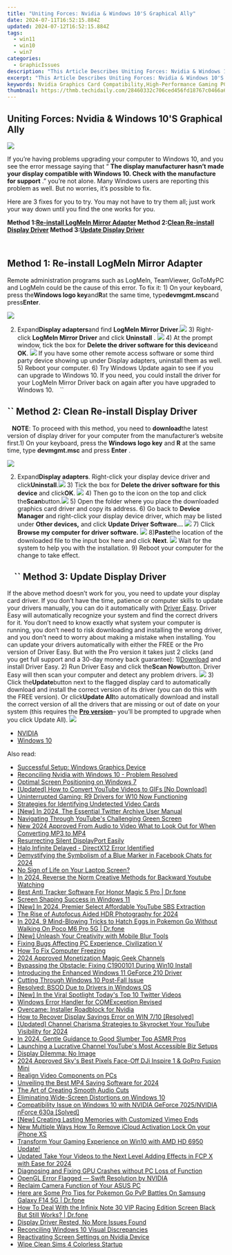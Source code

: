 ```yaml
---
title: "Uniting Forces: Nvidia & Windows 10'S Graphical Ally"
date: 2024-07-11T16:52:15.884Z
updated: 2024-07-12T16:52:15.884Z
tags:
  - win11
  - win10
  - win7
categories:
  - GraphicIssues
description: "This Article Describes Uniting Forces: Nvidia & Windows 10'S Graphical Ally"
excerpt: "This Article Describes Uniting Forces: Nvidia & Windows 10'S Graphical Ally"
keywords: Nvidia Graphics Card Compatibility,High-Performance Gaming PC,Optimized Visual Performance with Windows 10,Nvidia & Windows Integration for Enhanced Graphics,Best GPUs and Operating Systems Partnership,Advanced Display Technology,Excellent Graphical Experience on Windows 10
thumbnail: https://thmb.techidaily.com/28460332c706ced456fd18767c0466a64d105614a00c30d76ebc074f7652f887.jpg
---
```


## Uniting Forces: Nvidia & Windows 10'S Graphical Ally

![](https://images.drivereasy.com/wp-content/uploads/2017/10/img_59daf736e8e19.jpg)

 If you’re having problems upgrading your computer to Windows 10, and you see the error message saying that “ **The display manufacturer hasn’t made your display compatible with Windows 10\. Check with the manufacture for support** .” you’re not alone. Many Windows users are reporting this problem as well. But no worries, it’s possible to fix.

Here are 3 fixes for you to try. You may not have to try them all; just work your way down until you find the one works for you.

 **Method 1:[Re-install LogMeIn Mirror Adapter](#m1) Method 2:[Clean Re-install Display Driver](#m2) Method 3:[Update Display Driver](#m3)**

```` ````

## Method 1: Re-install LogMeIn Mirror Adapter

Remote administration programs such as LogMeIn, TeamViewer, GoToMyPC and LogMeIn could be the cause of this error. To fix it: 1) On your keyboard, press the**Windows logo key**and**R**at the same time, type**devmgmt.msc**and press**Enter**.

![](https://images.drivereasy.com/wp-content/uploads/2017/10/img_59daf96a24dba.png)

2) Expand**Display adapters**and find **LogMeIn Mirror Driver**.![](https://images.drivereasy.com/wp-content/uploads/2016/07/img_5795c85651576.png) 3) Right-click **LogMeIn Mirror Driver** and click **Uninstall** . ![](https://images.drivereasy.com/wp-content/uploads/2016/07/img_5795c8b394548.png) 4) At the prompt window, tick the box for **Delete the driver software for this device**and **OK**. ![](https://images.drivereasy.com/wp-content/uploads/2016/07/img_5795c8e56537f.png) If you have some other remote access software or some third party device showing up under Display adapters, uninstall them as well. 5) Reboot your computer. 6) Try Windows Update again to see if you can upgrade to Windows 10\. If you need, you could install the driver for your LogMeIn Mirror Driver back on again after you have upgraded to Windows 10\. ```` ```` ``

## ``  Method 2: Clean Re-install Display Driver

```` ```` **NOTE**: To proceed with this method, you need to **download**the latest version of display driver for your computer from the manufacturer’s website first.1) On your keyboard, press the **Windows logo key** and **R** at the same time, type **devmgmt.msc** and press **Enter** .

![](https://images.drivereasy.com/wp-content/uploads/2017/10/img_59daf96a24dba.png)

2) Expand**Display adapters**. Right-click your display device driver and click**Uninstall**.![](https://images.drivereasy.com/wp-content/uploads/2016/07/img_5796d58e3edbb.png) 3) Tick the box for **Delete the driver software for this device** and click**OK**. ![](https://images.drivereasy.com/wp-content/uploads/2016/07/img_5796d5f49d3d4.png) 4) Then go to the icon on the top and click the**Scan**button.![](https://images.drivereasy.com/wp-content/uploads/2016/07/img_5796d64350fba.png) 5) Open the folder where you place the downloaded graphics card driver and copy its address. 6) Go back to **Device Manager**  and right-click your display device driver,  which may be listed under **Other devices,** and click **Update Driver Software…** ![](https://images.drivereasy.com/wp-content/uploads/2016/07/img_5796dabe1fa4f.png) 7) Click **Browse my computer for driver software.** ![](https://images.drivereasy.com/wp-content/uploads/2016/07/img_5796dacf00084.png) 8)**Paste**the location of the downloaded file to the input box here and click **Next**. ![](https://images.drivereasy.com/wp-content/uploads/2016/07/img_5796dbeb0cb49.png)  Wait for the system to help you with the installation. 9) Reboot your computer for the change to take effect.

## ```` ```` ``  Method 3: Update Display Driver

If the above method doesn’t work for you, you need to update your display card driver. If you don’t have the time, patience or computer skills to update your drivers manually, you can do it automatically with [Driver Easy](https://tools.techidaily.com/drivereasy/download/). Driver Easy will automatically recognize your system and find the correct drivers for it. You don’t need to know exactly what system your computer is running, you don’t need to risk downloading and installing the wrong driver, and you don’t need to worry about making a mistake when installing. You can update your drivers automatically with either the FREE or the Pro version of Driver Easy. But with the Pro version it takes just 2 clicks (and you get full support and a 30-day money back guarantee): 1)[Download](https://tools.techidaily.com/drivereasy/download/) and install Driver Easy. 2) Run Driver Easy and click the**Scan Now**button. Driver Easy will then scan your computer and detect any problem drivers. ![](https://images.drivereasy.com/wp-content/uploads/2017/04/img_58f0869bdce5d.png) 3) Click the**Update**button next to the flagged display card to automatically download and install the correct version of its driver (you can do this with the FREE version). Or click**Update All**to automatically download and install the correct version of all the drivers that are missing or out of date on your system (this requires the [**Pro version**](https://tools.techidaily.com/drivereasy/download/)– you’ll be prompted to upgrade when you click Update All). ![](https://images.drivereasy.com/wp-content/uploads/2017/04/img_58f0884f08079.jpg)

* [NVIDIA](https://tools.techidaily.com/drivereasy/download/)
* [Windows 10](https://tools.techidaily.com/drivereasy/download/)

<ins class="adsbygoogle"
     style="display:block"
     data-ad-format="autorelaxed"
     data-ad-client="ca-pub-7571918770474297"
     data-ad-slot="1223367746"></ins>



<ins class="adsbygoogle"
     style="display:block"
     data-ad-client="ca-pub-7571918770474297"
     data-ad-slot="8358498916"
     data-ad-format="auto"
     data-full-width-responsive="true"></ins>



<span class="atpl-alsoreadstyle">Also read:</span>
<div><ul>
<li><a href="https://graphic-issues.techidaily.com/successful-setup-windows-graphics-device/"><u>Successful Setup: Windows Graphics Device</u></a></li>
<li><a href="https://graphic-issues.techidaily.com/reconciling-nvidia-with-windows-10-problem-resolved/"><u>Reconciling Nvidia with Windows 10 - Problem Resolved</u></a></li>
<li><a href="https://graphic-issues.techidaily.com/optimal-screen-positioning-on-windows-7/"><u>Optimal Screen Positioning on Windows 7</u></a></li>
<li><a href="https://youtube-video-recordings.techidaily.com/updated-how-to-convert-youtube-videos-to-gifs-no-download/"><u>[Updated] How to Convert YouTube Videos to GIFs [No Download]</u></a></li>
<li><a href="https://graphic-issues.techidaily.com/uninterrupted-gaming-r9-drivers-for-w10-now-functioning/"><u>Uninterrupted Gaming: R9 Drivers for W10 Now Functioning</u></a></li>
<li><a href="https://graphic-issues.techidaily.com/strategies-for-identifying-undetected-video-cards/"><u>Strategies for Identifying Undetected Video Cards</u></a></li>
<li><a href="https://twitter-videos.techidaily.com/new-in-2024-the-essential-twitter-archive-user-manual/"><u>[New] In 2024, The Essential Twitter Archive User Manual</u></a></li>
<li><a href="https://graphic-issues.techidaily.com/navigating-through-youtubes-challenging-green-screen/"><u>Navigating Through YouTube's Challenging Green Screen</u></a></li>
<li><a href="https://ai-video-apps.techidaily.com/new-2024-approved-from-audio-to-video-what-to-look-out-for-when-converting-mp3-to-mp4/"><u>New 2024 Approved From Audio to Video What to Look Out for When Converting MP3 to MP4</u></a></li>
<li><a href="https://graphic-issues.techidaily.com/resurrecting-silent-displayport-easily/"><u>Resurrecting Silent DisplayPort Easily</u></a></li>
<li><a href="https://graphic-issues.techidaily.com/halo-infinite-delayed-directx12-error-identified/"><u>Halo Infinite Delayed - DirectX12 Error Identified</u></a></li>
<li><a href="https://facebook-video-recording.techidaily.com/demystifying-the-symbolism-of-a-blue-marker-in-facebook-chats-for-2024/"><u>Demystifying the Symbolism of a Blue Marker in Facebook Chats for 2024</u></a></li>
<li><a href="https://graphic-issues.techidaily.com/no-sign-of-life-on-your-laptop-screen/"><u>No Sign of Life on Your Laptop Screen?</u></a></li>
<li><a href="https://youtube-help.techidaily.com/in-2024-reverse-the-norm-creative-methods-for-backward-youtube-watching/"><u>In 2024, Reverse the Norm  Creative Methods for Backward Youtube Watching</u></a></li>
<li><a href="https://android-location-track.techidaily.com/best-anti-tracker-software-for-honor-magic-5-pro-drfone-by-drfone-virtual-android/"><u>Best Anti Tracker Software For Honor Magic 5 Pro | Dr.fone</u></a></li>
<li><a href="https://graphic-issues.techidaily.com/screen-shaping-success-in-windows-11/"><u>Screen Shaping Success in Windows 11</u></a></li>
<li><a href="https://youtube-docs.techidaily.com/n-2024-premier-select-affordable-youtube-sbs-extraction/"><u>[New] In 2024, Premier Select  Affordable YouTube SBS Extraction</u></a></li>
<li><a href="https://some-tips.techidaily.com/the-rise-of-autofocus-aided-hdr-photography-for-2024/"><u>The Rise of Autofocus Aided HDR Photography for 2024</u></a></li>
<li><a href="https://pokemon-go-android.techidaily.com/in-2024-9-mind-blowing-tricks-to-hatch-eggs-in-pokemon-go-without-walking-on-poco-m6-pro-5g-drfone-by-drfone-virtual-android/"><u>In 2024, 9 Mind-Blowing Tricks to Hatch Eggs in Pokemon Go Without Walking On Poco M6 Pro 5G | Dr.fone</u></a></li>
<li><a href="https://fox-blue.techidaily.com/new-unleash-your-creativity-with-mobile-blur-tools/"><u>[New] Unleash Your Creativity with Mobile Blur Tools</u></a></li>
<li><a href="https://graphic-issues.techidaily.com/fixing-bugs-affecting-pc-experience-civilization-v/"><u>Fixing Bugs Affecting PC Experience, Civilization V</u></a></li>
<li><a href="https://graphic-issues.techidaily.com/how-to-fix-computer-freezing/"><u>How To Fix Computer Freezing</u></a></li>
<li><a href="https://youtube-help.techidaily.com/2024-approved-monetization-magic-geek-channels/"><u>2024 Approved  Monetization Magic  Geek Channels</u></a></li>
<li><a href="https://graphic-issues.techidaily.com/bypassing-the-obstacle-fixing-c1900101-during-win10-install/"><u>Bypassing the Obstacle: Fixing C1900101 During Win10 Install</u></a></li>
<li><a href="https://graphic-issues.techidaily.com/introducing-the-enhanced-windows-11-geforce-210-driver/"><u>Introducing the Enhanced Windows 11 GeForce 210 Driver</u></a></li>
<li><a href="https://graphic-issues.techidaily.com/cutting-through-windows-10-post-fall-issue/"><u>Cutting Through Windows 10 Post-Fall Issue</u></a></li>
<li><a href="https://graphic-issues.techidaily.com/resolved-bsod-due-to-drivers-in-windows-os/"><u>Resolved: BSOD Due to Drivers in Windows OS</u></a></li>
<li><a href="https://twitter-videos.techidaily.com/new-in-the-viral-spotlight-todays-top-10-twitter-videos/"><u>[New] In the Viral Spotlight  Today's Top 10 Twitter Videos</u></a></li>
<li><a href="https://graphic-issues.techidaily.com/windows-error-handler-for-comexception-revised/"><u>Windows Error Handler for COMException Revised</u></a></li>
<li><a href="https://graphic-issues.techidaily.com/overcame-installer-roadblock-for-nvidia/"><u>Overcame: Installer Roadblock for Nvidia</u></a></li>
<li><a href="https://graphic-issues.techidaily.com/how-to-recover-display-savings-error-on-win-710-resolved/"><u>How to Recover Display Savings Error on WIN 7/10 [Resolved]</u></a></li>
<li><a href="https://facebook-video-footage.techidaily.com/updated-channel-charisma-strategies-to-skyrocket-your-youtube-visibility-for-2024/"><u>[Updated] Channel Charisma  Strategies to Skyrocket Your YouTube Visibility for 2024</u></a></li>
<li><a href="https://some-knowledge.techidaily.com/in-2024-gentle-guidance-to-good-slumber-top-asmr-pros/"><u>In 2024, Gentle Guidance to Good Slumber  Top ASMR Pros</u></a></li>
<li><a href="https://youtube-videos.techidaily.com/launching-a-lucrative-channel-youtubes-most-accessible-biz-setups/"><u>Launching a Lucrative Channel  YouTube's Most Accessible Biz Setups</u></a></li>
<li><a href="https://graphic-issues.techidaily.com/display-dilemma-no-image/"><u>Display Dilemma: No Image</u></a></li>
<li><a href="https://extra-approaches.techidaily.com/2024-approved-skys-best-pixels-face-off-dji-inspire-1-and-gopro-fusion-mini/"><u>2024 Approved  Sky's Best Pixels Face-Off  DJi Inspire 1 & GoPro Fusion Mini</u></a></li>
<li><a href="https://graphic-issues.techidaily.com/realign-video-components-on-pcs/"><u>Realign Video Components on PCs</u></a></li>
<li><a href="https://screen-capture.techidaily.com/unveiling-the-best-mp4-saving-software-for-2024/"><u>Unveiling the Best MP4 Saving Software for 2024</u></a></li>
<li><a href="https://extra-lessons.techidaily.com/the-art-of-creating-smooth-audio-cuts/"><u>The Art of Creating Smooth Audio Cuts</u></a></li>
<li><a href="https://graphic-issues.techidaily.com/eliminating-wide-screen-distortions-on-windows-10/"><u>Eliminating Wide-Screen Distortions on Windows 10</u></a></li>
<li><a href="https://graphic-issues.techidaily.com/compatibility-issue-on-windows-10-with-nvidia-geforce-7025nvidia-nforce-630a-solved/"><u>Compatibility Issue on Windows 10 with NVIDIA GeForce 7025/NVIDIA nForce 630a [Solved]</u></a></li>
<li><a href="https://vimeo-videos.techidaily.com/new-creating-lasting-memories-with-customized-vimeo-ends/"><u>[New] Creating Lasting Memories with Customized Vimeo Ends</u></a></li>
<li><a href="https://activate-lock.techidaily.com/new-multiple-ways-how-to-remove-icloud-activation-lock-on-your-iphone-xs-by-drfone-ios/"><u>New Multiple Ways How To Remove iCloud Activation Lock On your iPhone XS</u></a></li>
<li><a href="https://graphic-issues.techidaily.com/transform-your-gaming-experience-on-win10-with-amd-hd-6950-update/"><u>Transform Your Gaming Experience on Win10 with AMD HD 6950 Update!</u></a></li>
<li><a href="https://ai-driven-video-production.techidaily.com/updated-take-your-videos-to-the-next-level-adding-effects-in-fcp-x-with-ease-for-2024/"><u>Updated Take Your Videos to the Next Level Adding Effects in FCP X with Ease for 2024</u></a></li>
<li><a href="https://graphic-issues.techidaily.com/diagnosing-and-fixing-gpu-crashes-without-pc-loss-of-function/"><u>Diagnosing and Fixing GPU Crashes without PC Loss of Function</u></a></li>
<li><a href="https://graphic-issues.techidaily.com/opengl-error-flagged-swift-resolution-by-nvidia/"><u>OpenGL Error Flagged — Swift Resolution by NVIDIA</u></a></li>
<li><a href="https://graphic-issues.techidaily.com/reclaim-camera-function-of-your-asus-pc/"><u>Reclaim Camera Function of Your ASUS PC</u></a></li>
<li><a href="https://change-location.techidaily.com/here-are-some-pro-tips-for-pokemon-go-pvp-battles-on-samsung-galaxy-f14-5g-drfone-by-drfone-virtual-android/"><u>Here are Some Pro Tips for Pokemon Go PvP Battles On Samsung Galaxy F14 5G | Dr.fone</u></a></li>
<li><a href="https://change-location.techidaily.com/how-to-deal-with-the-infinix-note-30-vip-racing-edition-screen-black-but-still-works-drfone-by-drfone-fix-android-problems-fix-android-problems/"><u>How To Deal With the Infinix Note 30 VIP Racing Edition Screen Black But Still Works? | Dr.fone</u></a></li>
<li><a href="https://graphic-issues.techidaily.com/display-driver-rested-no-more-issues-found/"><u>Display Driver Rested, No More Issues Found</u></a></li>
<li><a href="https://graphic-issues.techidaily.com/reconciling-windows-10-visual-discrepancies/"><u>Reconciling Windows 10 Visual Discrepancies</u></a></li>
<li><a href="https://graphic-issues.techidaily.com/reactivating-screen-settings-on-nvidia-device/"><u>Reactivating Screen Settings on Nvidia Device</u></a></li>
<li><a href="https://graphic-issues.techidaily.com/wipe-clean-sims-4-colorless-startup/"><u>Wipe Clean Sims 4 Colorless Startup</u></a></li>
</ul></div>

